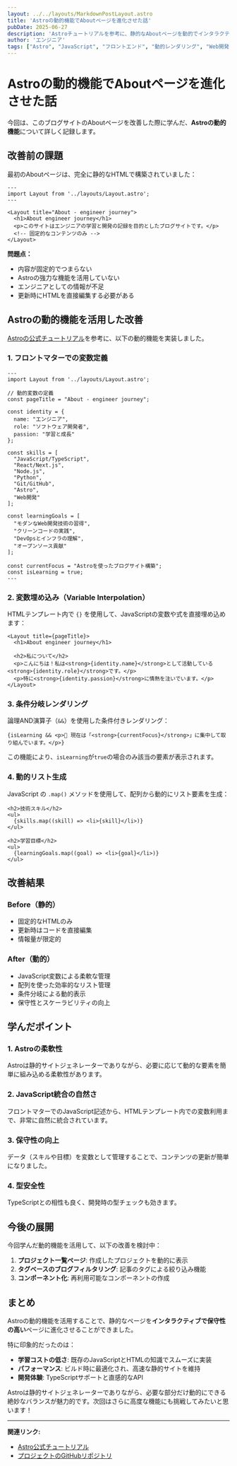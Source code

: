 ```yaml
---
layout: ../../layouts/MarkdownPostLayout.astro
title: 'Astroの動的機能でAboutページを進化させた話'
pubDate: 2025-06-27
description: 'Astroチュートリアルを参考に、静的なAboutページを動的でインタラクティブなページに改善した開発記録'
author: 'エンジニア'
tags: ["Astro", "JavaScript", "フロントエンド", "動的レンダリング", "Web開発"]
---
```


# Astroの動的機能でAboutページを進化させた話

今回は、このブログサイトのAboutページを改善した際に学んだ、**Astroの動的機能**について詳しく記録します。

## 改善前の課題

最初のAboutページは、完全に静的なHTMLで構築されていました：

```astro
---
import Layout from '../layouts/Layout.astro';
---

<Layout title="About - engineer journey">
  <h1>About engineer journey</h1>
  <p>このサイトはエンジニアの学習と開発の記録を目的としたブログサイトです。</p>
  <!-- 固定的なコンテンツのみ -->
</Layout>
```

**問題点：**
- 内容が固定的でつまらない
- Astroの強力な機能を活用していない
- エンジニアとしての情報が不足
- 更新時にHTMLを直接編集する必要がある

## Astroの動的機能を活用した改善

[Astroの公式チュートリアル](https://docs.astro.build/ja/tutorial/2-pages/3/)を参考に、以下の動的機能を実装しました。

### 1. フロントマターでの変数定義

```astro
---
import Layout from '../layouts/Layout.astro';

// 動的変数の定義
const pageTitle = "About - engineer journey";

const identity = {
  name: "エンジニア",
  role: "ソフトウェア開発者",
  passion: "学習と成長"
};

const skills = [
  "JavaScript/TypeScript",
  "React/Next.js", 
  "Node.js",
  "Python",
  "Git/GitHub",
  "Astro",
  "Web開発"
];

const learningGoals = [
  "モダンなWeb開発技術の習得",
  "クリーンコードの実践",
  "DevOpsとインフラの理解",
  "オープンソース貢献"
];

const currentFocus = "Astroを使ったブログサイト構築";
const isLearning = true;
---
```

### 2. 変数埋め込み（Variable Interpolation）

HTMLテンプレート内で `{}` を使用して、JavaScriptの変数や式を直接埋め込めます：

```astro
<Layout title={pageTitle}>
  <h1>About engineer journey</h1>
  
  <h2>私について</h2>
  <p>こんにちは！私は<strong>{identity.name}</strong>として活動している<strong>{identity.role}</strong>です。</p>
  <p>特に<strong>{identity.passion}</strong>に情熱を注いでいます。</p>
</Layout>
```

### 3. 条件分岐レンダリング

論理AND演算子（`&&`）を使用した条件付きレンダリング：

```astro
{isLearning && <p>🌱 現在は「<strong>{currentFocus}</strong>」に集中して取り組んでいます。</p>}
```

この機能により、`isLearning`が`true`の場合のみ該当の要素が表示されます。

### 4. 動的リスト生成

JavaScript の `.map()` メソッドを使用して、配列から動的にリスト要素を生成：

```astro
<h2>技術スキル</h2>
<ul>
  {skills.map((skill) => <li>{skill}</li>)}
</ul>

<h2>学習目標</h2>
<ul>
  {learningGoals.map((goal) => <li>{goal}</li>)}
</ul>
```

## 改善結果

### Before（静的）
- 固定的なHTMLのみ
- 更新時はコードを直接編集
- 情報量が限定的

### After（動的）
- JavaScript変数による柔軟な管理
- 配列を使った効率的なリスト管理
- 条件分岐による動的表示
- 保守性とスケーラビリティの向上

## 学んだポイント

### 1. Astroの柔軟性
Astroは静的サイトジェネレーターでありながら、必要に応じて動的な要素を簡単に組み込める柔軟性があります。

### 2. JavaScript統合の自然さ
フロントマターでのJavaScript記述から、HTMLテンプレート内での変数利用まで、非常に自然に統合されています。

### 3. 保守性の向上
データ（スキルや目標）を変数として管理することで、コンテンツの更新が簡単になりました。

### 4. 型安全性
TypeScriptとの相性も良く、開発時の型チェックも効きます。

## 今後の展開

今回学んだ動的機能を活用して、以下の改善を検討中：

1. **プロジェクト一覧ページ**: 作成したプロジェクトを動的に表示
2. **タグベースのブログフィルタリング**: 記事のタグによる絞り込み機能
3. **コンポーネント化**: 再利用可能なコンポーネントの作成

## まとめ

Astroの動的機能を活用することで、静的なページを**インタラクティブで保守性の高い**ページに進化させることができました。

特に印象的だったのは：
- **学習コストの低さ**: 既存のJavaScriptとHTMLの知識でスムーズに実装
- **パフォーマンス**: ビルド時に最適化され、高速な静的サイトを維持
- **開発体験**: TypeScriptサポートと直感的なAPI

Astroは静的サイトジェネレーターでありながら、必要な部分だけ動的にできる絶妙なバランスが魅力的です。次回はさらに高度な機能にも挑戦してみたいと思います！

---

**関連リンク:**
- [Astro公式チュートリアル](https://docs.astro.build/ja/tutorial/)
- [プロジェクトのGitHubリポジトリ](https://github.com/jun-kb/engineer_journey)